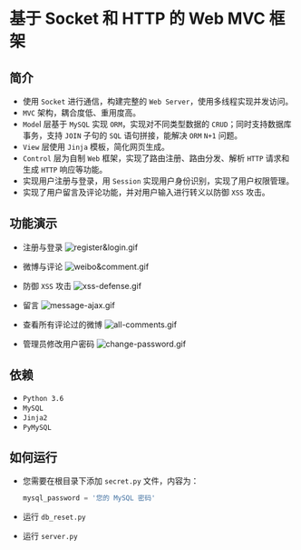 # 基于 Socket 和 HTTP 的 Web MVC 框架

**简介**
-
- 使用 `Socket` 进行通信，构建完整的 `Web Server`，使用多线程实现并发访问。
- `MVC` 架构，耦合度低、重用度高。
- `Mode`l 层基于 `MySQL` 实现 `ORM`，实现对不同类型数据的 `CRUD`；同时支持数据库事务，支持 `JOIN` 子句的 `SQL` 语句拼接，能解决 `ORM` `N+1` 问题。
- `View` 层使用 `Jinja` 模板，简化网页生成。
- `Control` 层为自制 `Web` 框架，实现了路由注册、路由分发、解析 `HTTP` 请求和生成 `HTTP` 响应等功能。
- 实现用户注册与登录，用 `Session` 实现用户身份识别，实现了用户权限管理。
- 实现了用户留言及评论功能，并对用户输入进行转义以防御 `XSS` 攻击。



**功能演示**
-
- 注册与登录
![register&login.gif](https://i.loli.net/2019/07/14/5d2ac5391870560571.gif)

- 微博与评论
![weibo&comment.gif](https://i.loli.net/2019/07/14/5d2ac5387e63c59927.gif)

- 防御 `XSS` 攻击
![xss-defense.gif](https://i.loli.net/2019/07/14/5d2ac53fec1a536224.gif)

- 留言
![message-ajax.gif](https://i.loli.net/2019/07/16/5d2cbff8e9fcf28504.gif)

- 查看所有评论过的微博
![all-comments.gif](https://i.loli.net/2019/07/14/5d2ac535df65c57772.gif)

- 管理员修改用户密码
![change-password.gif](https://i.loli.net/2019/07/14/5d2ac539c6fc628772.gif)



**依赖**
-
- `Python 3.6`
- `MySQL`
- `Jinja2`
- `PyMySQL`

**如何运行**
-
- 您需要在根目录下添加 `secret.py` 文件，内容为：
    ```python
    mysql_password = '您的 MySQL 密码'
    ```

- 运行 `db_reset.py`

- 运行 `server.py`
